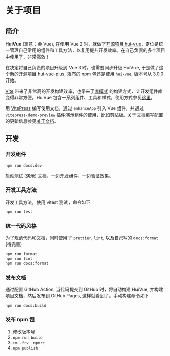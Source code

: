 # 关于项目

## 简介

**HuiVue** (寓意：会 Vue), 在使用 Vue 2 时，就做了[开源项目 hui-vue](https://github.com/henryhyn/hui-vue)，定位是统一管理自己常用的组件和工具方法，以复用提升开发效率。在自己负责的多个项目中使用了，非常高效！

在决定将自己负责的项目升级到 Vue 3 时，也需要同步升级 HuiVue, 于是做了这个新的[开源项目 hui-vue-plus](https://github.com/henryhyn/hui-vue-plus), 发布的 npm 包还是使用 `hui-vue`, 版本号从 3.0.0 开始。

[Vite](https://cn.vitejs.dev) 带来了非常高的开发构建效率，也带来了[库模式](https://cn.vitejs.dev/guide/build.html#library-mode) 的构建方式，让开发组件库变得非常方便。HuiVue 包含一系列组件、工具和样式，使用方式参见[这里](./getting-started.md)。

用 [VitePress](https://vitepress.dev/zh) 编写使用文档，通过 `enhanceApp` 引入 Vue 组件，并通过 `vitepress-demo-preview` 插件演示组件的使用，比如[剪贴板](../components/clipboard.md)。关于文档编写配置的更新信息参见[关于文档](./about-docs.md)。

## 开发

### 开发组件

```bash
npm run docs:dev
```

启动测试 (演示) 文档，一边开发组件，一边验证效果。

### 开发工具方法

开发工具方法，使用 vitest 测试，命令如下

```bash
npm run test
```

### 统一代码风格

为了规范代码和文档，同时使用了 `prettier`, `lint`, 以及自己写的 `docs:format` (待完善)

```bash
npm run format
npm run lint
npm run docs:format
```

### 发布文档

通过配置 GitHub Action, 当代码提交到 GitHub 时，将自动构建 HuiVue, 并构建项目文档，然后发布到 GitHub Pages, 这样就看到了。手动构建命令如下

```bash
npm run docs:build
```

### 发布 npm 包

1. 修改版本号
2. `npm run build`
3. `rm -frv .npmrc`
4. `npm publish`
